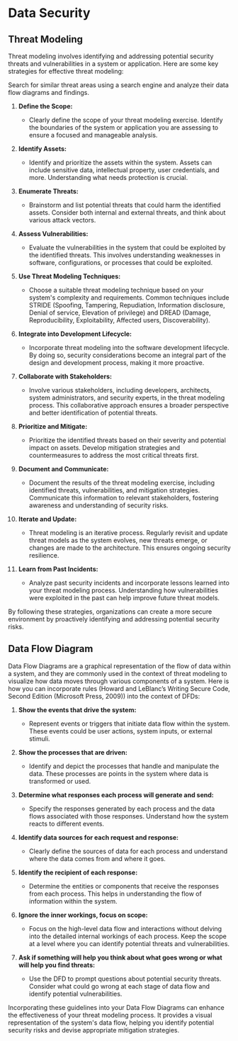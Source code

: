 # Data Security

## Threat Modeling

Threat modeling involves identifying and addressing potential security threats and vulnerabilities in a system or application. Here are some key strategies for effective threat modeling:

Search for similar threat areas using a search engine and analyze their data flow diagrams and findings.

1. **Define the Scope:**

   - Clearly define the scope of your threat modeling exercise. Identify the boundaries of the system or application you are assessing to ensure a focused and manageable analysis.

2. **Identify Assets:**

   - Identify and prioritize the assets within the system. Assets can include sensitive data, intellectual property, user credentials, and more. Understanding what needs protection is crucial.

3. **Enumerate Threats:**

   - Brainstorm and list potential threats that could harm the identified assets. Consider both internal and external threats, and think about various attack vectors.

4. **Assess Vulnerabilities:**

   - Evaluate the vulnerabilities in the system that could be exploited by the identified threats. This involves understanding weaknesses in software, configurations, or processes that could be exploited.

5. **Use Threat Modeling Techniques:**

   - Choose a suitable threat modeling technique based on your system's complexity and requirements. Common techniques include STRIDE (Spoofing, Tampering, Repudiation, Information disclosure, Denial of service, Elevation of privilege) and DREAD (Damage, Reproducibility, Exploitability, Affected users, Discoverability).

6. **Integrate into Development Lifecycle:**

   - Incorporate threat modeling into the software development lifecycle. By doing so, security considerations become an integral part of the design and development process, making it more proactive.

7. **Collaborate with Stakeholders:**

   - Involve various stakeholders, including developers, architects, system administrators, and security experts, in the threat modeling process. This collaborative approach ensures a broader perspective and better identification of potential threats.

8. **Prioritize and Mitigate:**

   - Prioritize the identified threats based on their severity and potential impact on assets. Develop mitigation strategies and countermeasures to address the most critical threats first.

9. **Document and Communicate:**

   - Document the results of the threat modeling exercise, including identified threats, vulnerabilities, and mitigation strategies. Communicate this information to relevant stakeholders, fostering awareness and understanding of security risks.

10. **Iterate and Update:**

    - Threat modeling is an iterative process. Regularly revisit and update threat models as the system evolves, new threats emerge, or changes are made to the architecture. This ensures ongoing security resilience.

11. **Learn from Past Incidents:**
    - Analyze past security incidents and incorporate lessons learned into your threat modeling process. Understanding how vulnerabilities were exploited in the past can help improve future threat models.

By following these strategies, organizations can create a more secure environment by proactively identifying and addressing potential security risks.

## Data Flow Diagram

Data Flow Diagrams are a graphical representation of the flow of data within a system, and they are commonly used in the context of threat modeling to visualize how data moves through various components of a system. Here is how you can incorporate rules (Howard and LeBlanc’s Writing Secure Code, Second Edition (Microsoft Press, 2009)) into the context of DFDs:

1. **Show the events that drive the system:**

   - Represent events or triggers that initiate data flow within the system. These events could be user actions, system inputs, or external stimuli.

2. **Show the processes that are driven:**

   - Identify and depict the processes that handle and manipulate the data. These processes are points in the system where data is transformed or used.

3. **Determine what responses each process will generate and send:**

   - Specify the responses generated by each process and the data flows associated with those responses. Understand how the system reacts to different events.

4. **Identify data sources for each request and response:**

   - Clearly define the sources of data for each process and understand where the data comes from and where it goes.

5. **Identify the recipient of each response:**

   - Determine the entities or components that receive the responses from each process. This helps in understanding the flow of information within the system.

6. **Ignore the inner workings, focus on scope:**

   - Focus on the high-level data flow and interactions without delving into the detailed internal workings of each process. Keep the scope at a level where you can identify potential threats and vulnerabilities.

7. **Ask if something will help you think about what goes wrong or what will help you find threats:**
   - Use the DFD to prompt questions about potential security threats. Consider what could go wrong at each stage of data flow and identify potential vulnerabilities.

Incorporating these guidelines into your Data Flow Diagrams can enhance the effectiveness of your threat modeling process. It provides a visual representation of the system's data flow, helping you identify potential security risks and devise appropriate mitigation strategies.
